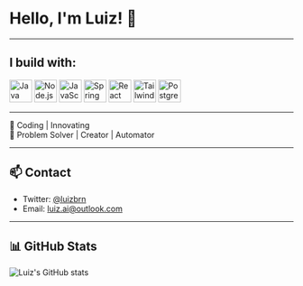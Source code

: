 # Hello, I'm Luiz! 👋

---

## I build with:

<img alt="Java" width="40" height="40" src="https://cdn-icons-png.freepik.com/512/152/152760.png" />
<img alt="Node.js" width="40" height="40" src="https://simpleicons.org/icons/nodedotjs.svg" />
<img alt="JavaScript" width="40" height="40" src="https://simpleicons.org/icons/javascript.svg" />
<img alt="Spring Boot" width="40" height="40" src="https://simpleicons.org/icons/springboot.svg" />
<img alt="React" width="40" height="40" src="https://simpleicons.org/icons/react.svg" />
<img alt="TailwindCSS" width="40" height="40" src="https://simpleicons.org/icons/tailwindcss.svg" />
<img alt="PostgreSQL" width="40" height="40" src="https://simpleicons.org/icons/postgresql.svg" />

---

🚀 Coding | Innovating  
🧩 Problem Solver | Creator | Automator

---

## 📫 Contact

- Twitter: [@luizbrn](https://x.com/luizbrn)  
- Email: luiz.ai@outlook.com

---

## 📊 GitHub Stats

![Luiz's GitHub stats](https://github-readme-stats.vercel.app/api?username=LuizzJS&show_icons=true&theme=radical)
